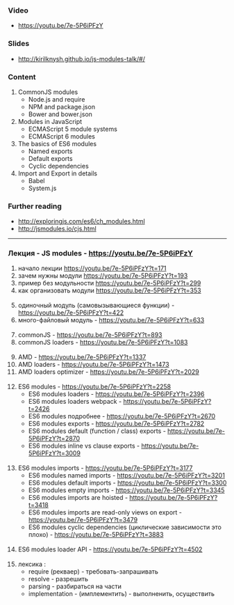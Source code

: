 ### Video 
- https://youtu.be/7e-5P6iPFzY

### Slides 
- http://kirilknysh.github.io/js-modules-talk/#/

### Content
1. CommonJS modules
    - Node.js and require
    - NPM and package.json
    - Bower and bower.json
2. Modules in JavaScript
    - ECMAScript 5 module systems
    - ECMAScript 6 modules
3. The basics of ES6 modules
    - Named exports
    - Default exports
    - Cyclic dependencies
4. Import and Export in details
    - Babel
    - System.js

### Further reading
- http://exploringjs.com/es6/ch_modules.html
- http://jsmodules.io/cjs.html

---

### Лекция - JS modules - https://youtu.be/7e-5P6iPFzY <br>
1. начало лекции https://youtu.be/7e-5P6iPFzY?t=171
1. зачем нужны модули https://youtu.be/7e-5P6iPFzY?t=193
1. пример без модульности https://youtu.be/7e-5P6iPFzY?t=299
1. как организовать модули https://youtu.be/7e-5P6iPFzY?t=353 
<br><br>
1. одиночный модуль (самовызывающиеся функции) - https://youtu.be/7e-5P6iPFzY?t=422
1. много-файловый модуль - https://youtu.be/7e-5P6iPFzY?t=633
<br><br>
1. commonJS - https://youtu.be/7e-5P6iPFzY?t=893 
1. commonJS loaders - https://youtu.be/7e-5P6iPFzY?t=1083
<br><br>
1. AMD - https://youtu.be/7e-5P6iPFzY?t=1337
1. AMD loaders - https://youtu.be/7e-5P6iPFzY?t=1473
1. AMD loaders optimizer - https://youtu.be/7e-5P6iPFzY?t=2029
<br><br>
1. ES6 modules - https://youtu.be/7e-5P6iPFzY?t=2258
    * ES6 modules loaders - https://youtu.be/7e-5P6iPFzY?t=2396
    * ES6 modules loaders webpack - https://youtu.be/7e-5P6iPFzY?t=2426
    * ES6 modules подробнее - https://youtu.be/7e-5P6iPFzY?t=2670
    * ES6 modules exports - https://youtu.be/7e-5P6iPFzY?t=2782
    * ES6 modules default (function / class) exports - https://youtu.be/7e-5P6iPFzY?t=2870
    * ES6 modules inline vs clause exports - https://youtu.be/7e-5P6iPFzY?t=3009
<br><br>
1. ES6 modules imports - https://youtu.be/7e-5P6iPFzY?t=3177
    * ES6 modules named imports - https://youtu.be/7e-5P6iPFzY?t=3201
    * ES6 modules default imports - https://youtu.be/7e-5P6iPFzY?t=3300
    * ES6 modules empty imports - https://youtu.be/7e-5P6iPFzY?t=3345
    * ES6 modules imports are hoisted - https://youtu.be/7e-5P6iPFzY?t=3418
    * ES6 modules imports are read-only views on export - https://youtu.be/7e-5P6iPFzY?t=3479
    * ES6 modules cyclic dependencies (циклические зависимости это плохо) - https://youtu.be/7e-5P6iPFzY?t=3883
<br><br>
1. ES6 modules loader API - https://youtu.be/7e-5P6iPFzY?t=4502
<br><br>
1. лексика :
    - require (рекваер) - требовать-запрашивать
    - resolve - разрешить
    - parsing - разбираться на части
    - implementation - (имплементить) - выполненить, осуществить
